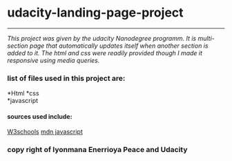 # udacity-landing-page-project
---

*This project was given by the udacity Nanodegree programm. It is multi-section page that automatically updates itself when another section is added to it. The html and css were readily provided though I made it responsive using media queries.*

### list of files used in this project are: 
*Html 
*css  
*javascript

#### sources used include:
[W3schools](https://www.w3schools.com/js/ )
[mdn javascript](https://developer.mozilla.org/en-US/docs/Web/JavaScript)
 

### copy right of Iyonmana Enerrioya Peace and Udacity
